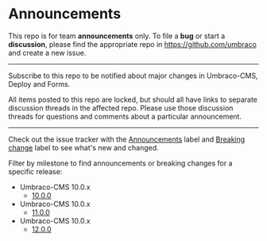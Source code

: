# Announcements

This repo is for team **announcements** only. To file a **bug** or start a **discussion**, please find the appropriate repo in https://github.com/umbraco and create a new issue.

---

Subscribe to this repo to be notified about major changes in Umbraco-CMS, Deploy and Forms.



All items posted to this repo are locked, but should all have links to separate discussion threads in the affected repo. Please use those discussion threads for questions and comments about a particular announcement.

---

Check out the issue tracker with the [Announcements](https://github.com/umbraco/Announcements/issues?label%3Astatus%2Fannouncement) label and [Breaking change](https://github.com/umbraco/Announcements/issues?q=label%3Acategory%2Fbreaking) label to see what's new and changed.

Filter by milestone to find announcements or breaking changes for a specific release:

* Umbraco-CMS 10.0.x
   * [10.0.0](https://github.com/umbraco/Announcements/issues?q=label%3Acms%2Frelease%2F10.0.0)
* Umbraco-CMS 10.0.x
   * [11.0.0](https://github.com/umbraco/Announcements/issues?q=label%3Acms%2Frelease%2F11.0.0)
* Umbraco-CMS 10.0.x
   * [12.0.0](https://github.com/umbraco/Announcements/issues?q=label%3Acms%2Frelease%2F12.0.0)